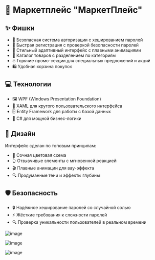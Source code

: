 # 🛒 Маркетплейс "МаркетПлейс"

## ✨ Фишки

- 🔐 Безопасная система авторизации с хешированием паролей
- 👥 Быстрая регистрация с проверкой безопасности паролей
- 💫 Стильный адаптивный интерфейс с плавными анимациями
- 📱 Каталог товаров с разделением по категориям
- 🔥 Горячие промо-секции для специальных предложений и акций
- 🛍️ Удобная корзина покупок

## 💻 Технологии

- 🖼️ WPF (Windows Presentation Foundation)
- 📝 XAML для крутого пользовательского интерфейса
- 🗄️ Entity Framework для работы с базой данных
- 🧠 C# для мощной бизнес-логики

## 🎯 Дизайн

Интерфейс сделан по топовым принципам:
- 🌈 Сочная цветовая схема
- 👆 Отзывчивые элементы с мгновенной реакцией
- 🎬 Плавные анимации для вау-эффекта
- 🔍 Продуманные тени и эффекты глубины

## 🛡️ Безопасность

- 🔒 Надёжное хеширование паролей со случайной солью
- ⚡ Жёсткие требования к сложности паролей
- 🔍 Проверка уникальности пользователей в реальном времени

![image](https://github.com/user-attachments/assets/13d23dfb-9374-490b-90a2-4a63967c048c)

![image](https://github.com/user-attachments/assets/8cafba9e-1c15-4eac-91da-855c6e89855a)

![image](https://github.com/user-attachments/assets/1ae22898-36aa-4413-975f-8b3f8b59f935)

